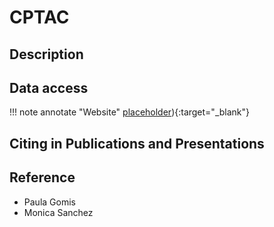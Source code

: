 # CPTAC

## Description

## Data access

!!! note annotate "Website"
 [placeholder](placeholder)){:target="_blank"}

## Citing in Publications and Presentations

## Reference

- Paula Gomis
- Monica Sanchez

